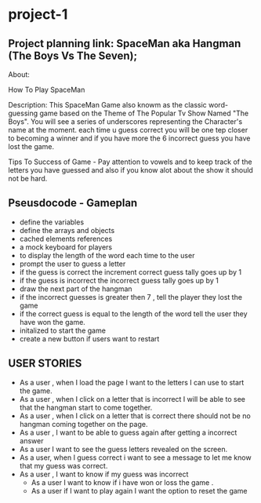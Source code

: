 # project-1

## Project planning link: SpaceMan aka Hangman (The Boys Vs The Seven);

About:

How To Play SpaceMan

Description: This SpaceMan Game also knowm as the classic word-guessing game based on the Theme of The Popular Tv Show Named "The Boys". You will see a series of underscores representing the Character's name at the moment. each time u guess correct you will be one tep closer to becoming a winner and if you have more the 6 incorrect guess you have lost the game.

Tips To Success of Game - Pay attention to vowels and to keep track of the letters you have guessed and also if you know alot about the show it should not be hard.

## Pseusdocode - Gameplan 

- define the variables
- define the arrays and objects
- cached elements references
- a mock keyboard for players
- to display the length of the word each time to the user
- prompt the user to guess a letter
- if the guess is correct the increment correct guess tally goes up by 1
- if the guess is incorrect the incorrect guess tally goes up by 1
- draw the next part of the hangman
- if the incorrect guesses is greater then 7 , tell the player they lost the game
- if the correct guess is equal to the length of the word tell the user they have won the game.
- initalized to start the game
- create a new button if users want to restart

## USER STORIES

- As a user , when I load the page I want to the letters I can use to start the game.
- As a user , when I click on a letter that is incorrect I will be able to see that the hangman start to come together.
- As a user , when I click on a letter that is correct there should not be no hangman coming together on the page.
- As a user , I want to be able to guess again after getting a incorrect answer
- As a user I want to see the guess letters revealed on the screen.
- As a user, when I guess correct i want to see a message to let me know that my guess was correct.
- As a user , I want to know if my guess was incorrect
  - As a user I want to know if i have won or loss the game .
  - As a user if I want to play again I want the option to reset the game
